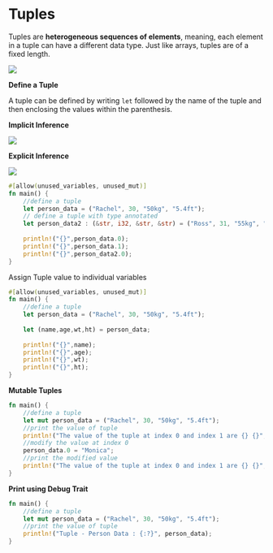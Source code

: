 # Tuples

Tuples are **heterogeneous sequences of elements**, meaning, each element in a tuple can have a different data type. Just like arrays, tuples are of a fixed length.

![](../../assets/04\_tuple.png)

**Define a Tuple**

A tuple can be defined by writing `let` followed by the name of the tuple and then enclosing the values within the parenthesis.

**Implicit Inference**

![](../../assets/04\_tuple\_simple.png)

**Explicit Inference**

![](../../assets/04\_tuple\_w\_datatype.png)

```rust
#[allow(unused_variables, unused_mut)]
fn main() {
    //define a tuple
    let person_data = ("Rachel", 30, "50kg", "5.4ft");
    // define a tuple with type annotated
    let person_data2 : (&str, i32, &str, &str) = ("Ross", 31, "55kg", "5.8ft");
    
    println!("{}",person_data.0);
    println!("{}",person_data.1);
    println!("{}",person_data2.0);
}
```

Assign Tuple value to individual variables

```rust
#[allow(unused_variables, unused_mut)]
fn main() {
    //define a tuple
    let person_data = ("Rachel", 30, "50kg", "5.4ft");
    
    let (name,age,wt,ht) = person_data;
    
    println!("{}",name);
    println!("{}",age);
    println!("{}",wt);
    println!("{}",ht);
}
```

**Mutable Tuples**

```rust
fn main() {
    //define a tuple
    let mut person_data = ("Rachel", 30, "50kg", "5.4ft");
    //print the value of tuple
    println!("The value of the tuple at index 0 and index 1 are {} {}", person_data.0, person_data.1);
    //modify the value at index 0
    person_data.0 = "Monica";
    //print the modified value
    println!("The value of the tuple at index 0 and index 1 are {} {}", person_data.0, person_data.1);
}
```

**Print using Debug Trait**

```rust
fn main() {
    //define a tuple
    let mut person_data = ("Rachel", 30, "50kg", "5.4ft");
    //print the value of tuple
    println!("Tuple - Person Data : {:?}", person_data);
}
```
